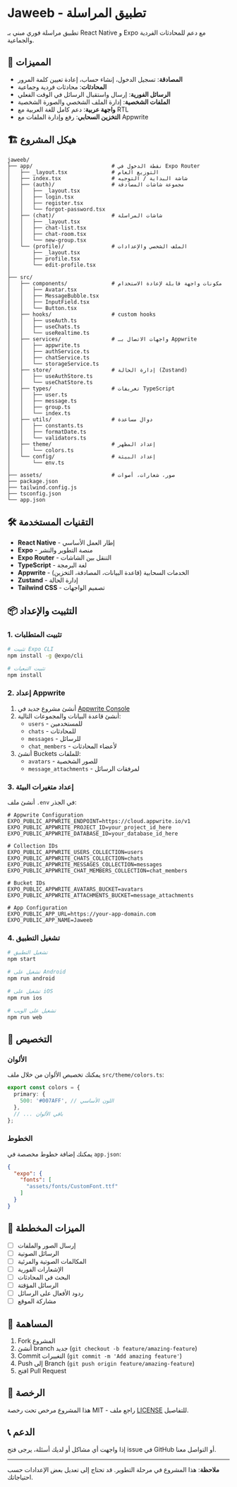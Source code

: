 # Jaweeb - تطبيق المراسلة

تطبيق مراسلة فوري مبني بـ React Native و Expo مع دعم للمحادثات الفردية والجماعية.

## 🚀 المميزات

- **المصادقة**: تسجيل الدخول، إنشاء حساب، إعادة تعيين كلمة المرور
- **المحادثات**: محادثات فردية وجماعية
- **الرسائل الفورية**: إرسال واستقبال الرسائل في الوقت الفعلي
- **الملفات الشخصية**: إدارة الملف الشخصي والصورة الشخصية
- **واجهة عربية**: دعم كامل للغة العربية مع RTL
- **التخزين السحابي**: رفع وإدارة الملفات مع Appwrite

## 🏗️ هيكل المشروع

```
jaweeb/
├── app/                         # نقطة الدخول في Expo Router
│   ├── _layout.tsx              # التوزيع العام
│   ├── index.tsx                # شاشة البداية / التوجيه
│   ├── (auth)/                  # مجموعة شاشات المصادقة
│   │   ├── _layout.tsx
│   │   ├── login.tsx
│   │   ├── register.tsx
│   │   └── forgot-password.tsx
│   ├── (chat)/                  # شاشات المراسلة
│   │   ├── _layout.tsx
│   │   ├── chat-list.tsx
│   │   ├── chat-room.tsx
│   │   └── new-group.tsx
│   └── (profile)/               # الملف الشخصي والإعدادات
│       ├── _layout.tsx
│       ├── profile.tsx
│       └── edit-profile.tsx
│
├── src/
│   ├── components/              # مكونات واجهة قابلة لإعادة الاستخدام
│   │   ├── Avatar.tsx
│   │   ├── MessageBubble.tsx
│   │   ├── InputField.tsx
│   │   └── Button.tsx
│   ├── hooks/                   # custom hooks
│   │   ├── useAuth.ts
│   │   ├── useChats.ts
│   │   └── useRealtime.ts
│   ├── services/                # واجهات الاتصال بـ Appwrite
│   │   ├── appwrite.ts
│   │   ├── authService.ts
│   │   ├── chatService.ts
│   │   └── storageService.ts
│   ├── store/                   # إدارة الحالة (Zustand)
│   │   ├── useAuthStore.ts
│   │   └── useChatStore.ts
│   ├── types/                   # تعريفات TypeScript
│   │   ├── user.ts
│   │   ├── message.ts
│   │   ├── group.ts
│   │   └── index.ts
│   ├── utils/                   # دوال مساعدة
│   │   ├── constants.ts
│   │   ├── formatDate.ts
│   │   └── validators.ts
│   ├── theme/                   # إعداد المظهر
│   │   └── colors.ts
│   └── config/                  # إعداد البيئة
│       └── env.ts
│
├── assets/                      # صور، شعارات، أصوات
├── package.json
├── tailwind.config.js
├── tsconfig.json
└── app.json
```

## 🛠️ التقنيات المستخدمة

- **React Native** - إطار العمل الأساسي
- **Expo** - منصة التطوير والنشر
- **Expo Router** - التنقل بين الشاشات
- **TypeScript** - لغة البرمجة
- **Appwrite** - الخدمات السحابية (قاعدة البيانات، المصادقة، التخزين)
- **Zustand** - إدارة الحالة
- **Tailwind CSS** - تصميم الواجهات

## 📦 التثبيت والإعداد

### 1. تثبيت المتطلبات

```bash
# تثبيت Expo CLI
npm install -g @expo/cli

# تثبيت التبعيات
npm install
```

### 2. إعداد Appwrite

1. أنشئ مشروع جديد في [Appwrite Console](https://cloud.appwrite.io)
2. أنشئ قاعدة البيانات والمجموعات التالية:
   - `users` - للمستخدمين
   - `chats` - للمحادثات
   - `messages` - للرسائل
   - `chat_members` - لأعضاء المحادثات
3. أنشئ Buckets للملفات:
   - `avatars` - للصور الشخصية
   - `message_attachments` - لمرفقات الرسائل

### 3. إعداد متغيرات البيئة

أنشئ ملف `.env` في الجذر:

```env
# Appwrite Configuration
EXPO_PUBLIC_APPWRITE_ENDPOINT=https://cloud.appwrite.io/v1
EXPO_PUBLIC_APPWRITE_PROJECT_ID=your_project_id_here
EXPO_PUBLIC_APPWRITE_DATABASE_ID=your_database_id_here

# Collection IDs
EXPO_PUBLIC_APPWRITE_USERS_COLLECTION=users
EXPO_PUBLIC_APPWRITE_CHATS_COLLECTION=chats
EXPO_PUBLIC_APPWRITE_MESSAGES_COLLECTION=messages
EXPO_PUBLIC_APPWRITE_CHAT_MEMBERS_COLLECTION=chat_members

# Bucket IDs
EXPO_PUBLIC_APPWRITE_AVATARS_BUCKET=avatars
EXPO_PUBLIC_APPWRITE_ATTACHMENTS_BUCKET=message_attachments

# App Configuration
EXPO_PUBLIC_APP_URL=https://your-app-domain.com
EXPO_PUBLIC_APP_NAME=Jaweeb
```

### 4. تشغيل التطبيق

```bash
# تشغيل التطبيق
npm start

# تشغيل على Android
npm run android

# تشغيل على iOS
npm run ios

# تشغيل على الويب
npm run web
```

## 🎨 التخصيص

### الألوان

يمكنك تخصيص الألوان من خلال ملف `src/theme/colors.ts`:

```typescript
export const colors = {
  primary: {
    500: '#007AFF', // اللون الأساسي
  },
  // ... باقي الألوان
};
```

### الخطوط

يمكنك إضافة خطوط مخصصة في `app.json`:

```json
{
  "expo": {
    "fonts": [
      "assets/fonts/CustomFont.ttf"
    ]
  }
}
```

## 📱 الميزات المخططة

- [ ] إرسال الصور والملفات
- [ ] الرسائل الصوتية
- [ ] المكالمات الصوتية والمرئية
- [ ] الإشعارات الفورية
- [ ] البحث في المحادثات
- [ ] الرسائل المؤقتة
- [ ] ردود الأفعال على الرسائل
- [ ] مشاركة الموقع

## 🤝 المساهمة

1. Fork المشروع
2. أنشئ branch جديد (`git checkout -b feature/amazing-feature`)
3. Commit التغييرات (`git commit -m 'Add amazing feature'`)
4. Push إلى Branch (`git push origin feature/amazing-feature`)
5. افتح Pull Request

## 📄 الرخصة

هذا المشروع مرخص تحت رخصة MIT - راجع ملف [LICENSE](LICENSE) للتفاصيل.

## 📞 الدعم

إذا واجهت أي مشاكل أو لديك أسئلة، يرجى فتح issue في GitHub أو التواصل معنا.

---

**ملاحظة**: هذا المشروع في مرحلة التطوير. قد تحتاج إلى تعديل بعض الإعدادات حسب احتياجاتك.